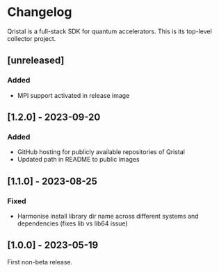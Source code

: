 # Changelog

Qristal is a full-stack SDK for quantum accelerators.  This is its top-level collector project.

## [unreleased]

### Added

- MPI support activated in release image


## [1.2.0] - 2023-09-20

### Added

- GitHub hosting for publicly available repositories of Qristal
- Updated path in README to public images

## [1.1.0] - 2023-08-25

### Fixed

- Harmonise install library dir name across different systems and dependencies (fixes lib vs lib64 issue)

## [1.0.0] - 2023-05-19

First non-beta release.

